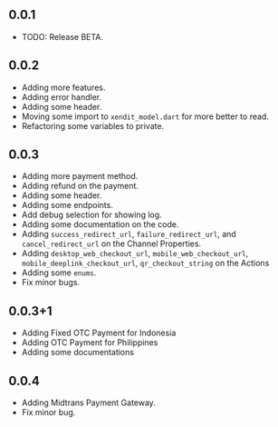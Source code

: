 ## 0.0.1


* TODO: Release BETA.


## 0.0.2


* Adding more features.
* Adding error handler.
* Adding some header.
* Moving some import to `xendit_model.dart` for more better to read.
* Refactoring some variables to private.


## 0.0.3


* Adding more payment method.
* Adding refund on the payment.
* Adding some header.
* Adding some endpoints.
* Add debug selection for showing log.
* Adding some documentation on the code.
* Adding `success_redirect_url`, `failure_redirect_url`, and `cancel_redirect_url` on the Channel Properties.
* Adding `desktop_web_checkout_url`, `mobile_web_checkout_url`, `mobile_deeplink_checkout_url`, `qr_checkout_string` on the Actions
* Adding some `enums`.
* Fix minor bugs.


## 0.0.3+1


* Adding Fixed OTC Payment for Indonesia
* Adding OTC Payment for Philippines
* Adding some documentations


## 0.0.4


* Adding Midtrans Payment Gateway.
* Fix minor bug.